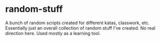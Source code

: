 # random-stuff
A bunch of random scripts created for different katas, classwork, etc. Essentially just an overall collection of random stuff I've created.
No real direction here. Used mostly as a learning tool.
